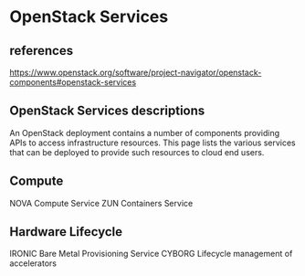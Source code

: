# OpenStack Services

## references

<https://www.openstack.org/software/project-navigator/openstack-components#openstack-services>

## OpenStack Services descriptions

An OpenStack deployment contains a number of components providing APIs to access infrastructure resources. This page lists the various services that can be deployed to provide such resources to cloud end users.

## Compute

NOVA Compute Service
ZUN Containers Service

## Hardware Lifecycle

IRONIC Bare Metal Provisioning Service
CYBORG Lifecycle management of accelerators
